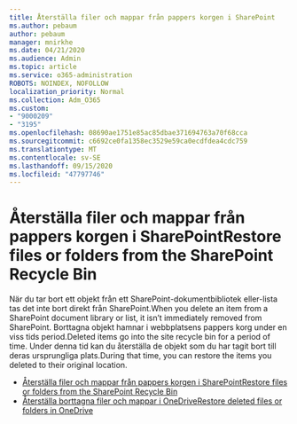 ```yaml
---
title: Återställa filer och mappar från pappers korgen i SharePoint
ms.author: pebaum
author: pebaum
manager: mnirkhe
ms.date: 04/21/2020
ms.audience: Admin
ms.topic: article
ms.service: o365-administration
ROBOTS: NOINDEX, NOFOLLOW
localization_priority: Normal
ms.collection: Adm_O365
ms.custom:
- "9000209"
- "3195"
ms.openlocfilehash: 08690ae1751e85ac85dbae371694763a70f68cca
ms.sourcegitcommit: c6692ce0fa1358ec3529e59ca0ecdfdea4cdc759
ms.translationtype: MT
ms.contentlocale: sv-SE
ms.lasthandoff: 09/15/2020
ms.locfileid: "47797746"
---
```

# <a name="restore-files-or-folders-from-the-sharepoint-recycle-bin"></a><span data-ttu-id="a4130-102">Återställa filer och mappar från pappers korgen i SharePoint</span><span class="sxs-lookup"><span data-stu-id="a4130-102">Restore files or folders from the SharePoint Recycle Bin</span></span> 

<span data-ttu-id="a4130-103">När du tar bort ett objekt från ett SharePoint-dokumentbibliotek eller-lista tas det inte bort direkt från SharePoint.</span><span class="sxs-lookup"><span data-stu-id="a4130-103">When you delete an item from a SharePoint document library or list, it isn’t immediately removed from SharePoint.</span></span> <span data-ttu-id="a4130-104">Borttagna objekt hamnar i webbplatsens pappers korg under en viss tids period.</span><span class="sxs-lookup"><span data-stu-id="a4130-104">Deleted items go into the site recycle bin for a period of time.</span></span> <span data-ttu-id="a4130-105">Under denna tid kan du återställa de objekt som du har tagit bort till deras ursprungliga plats.</span><span class="sxs-lookup"><span data-stu-id="a4130-105">During that time, you can restore the items you deleted to their original location.</span></span>

- [<span data-ttu-id="a4130-106">Återställa filer och mappar från pappers korgen i SharePoint</span><span class="sxs-lookup"><span data-stu-id="a4130-106">Restore files or folders from the SharePoint Recycle Bin</span></span>](https://support.office.com/article/Restore-items-in-the-Recycle-Bin-of-a-SharePoint-site-6df466b6-55f2-4898-8d6e-c0dff851a0be)
- [<span data-ttu-id="a4130-107">Återställa borttagna filer och mappar i OneDrive</span><span class="sxs-lookup"><span data-stu-id="a4130-107">Restore deleted files or folders in OneDrive</span></span>](https://support.office.com/article/restore-deleted-files-or-folders-in-onedrive-949ada80-0026-4db3-a953-c99083e6a84f)
